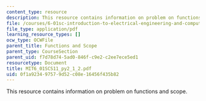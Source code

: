 ```yaml
---
content_type: resource
description: This resource contains information on problem on functions and scope.
file: /courses/6-01sc-introduction-to-electrical-engineering-and-computer-science-i-spring-2011/0f1a923497579d52c08e16456f435b82_MIT6_01SCS11_py2_1_2.pdf
file_type: application/pdf
learning_resource_types: []
ocw_type: OCWFile
parent_title: Functions and Scope
parent_type: CourseSection
parent_uid: f7d78d74-5ad0-846f-c9e2-c2ee7ece5ed1
resourcetype: Document
title: MIT6_01SCS11_py2_1_2.pdf
uid: 0f1a9234-9757-9d52-c08e-16456f435b82
---
```

This resource contains information on problem on functions and scope.

